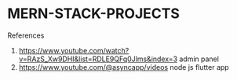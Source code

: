 # MERN-STACK-PROJECTS


References

1. https://www.youtube.com/watch?v=RAzS_Xw9DHI&list=RDLE9QFq0Jlms&index=3 admin panel
2. https://www.youtube.com/@asyncapp/videos node js flutter app
